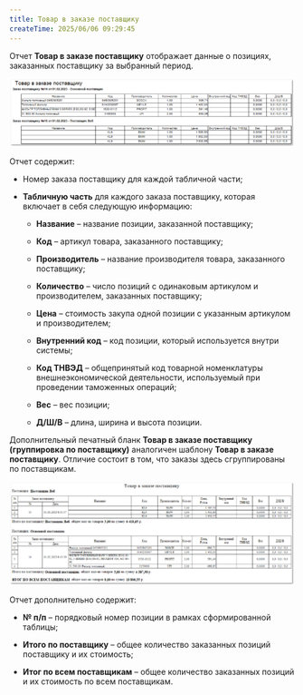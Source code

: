 ```yaml
---
title: Товар в заказе поставщику
createTime: 2025/06/06 09:29:45
---
```

Отчет **Товар в заказе поставщику** отображает данные о позициях, заказанных поставщику за выбранный период.

![](../../../../assets/work/three/137.png)

Отчет содержит:

- Номер заказа поставщику для каждой табличной части;

- **Табличную часть**  для каждого заказа поставщику, которая включает в себя следующую информацию:

    - **Название** – название позиции, заказанной поставщику;

    - **Код** – артикул товара, заказанного поставщику;

    - **Производитель** – название производителя товара, заказанного поставщику;

    - **Количество** – число позиций с одинаковым артикулом и производителем, заказанных поставщику;

    - **Цена** – стоимость закупа одной позиции с указанным артикулом и производителем;

    - **Внутренний код** – код позиции, который используется внутри системы;

    - **Код ТНВЭД** – общепринятый код товарной номенклатуры внешнеэкономической деятельности, используемый при проведении таможенных операций;

    - **Вес** – вес позиции;

    - **Д/Ш/В** – длина, ширина и высота позиции.

Дополнительный печатный бланк **Товар в заказе поставщику (группировка по поставщику)** аналогичен шаблону **Товар в заказе поставщику**. Отличие состоит в том, что заказы здесь сгруппированы по поставщикам. 

![](../../../../assets/work/three/138.png)

Отчет дополнительно содержит:

- **№ п/п** – порядковый номер позиции в рамках сформированной таблицы;

- **Итого по поставщику** – общее количество заказанных позиций поставщику и их стоимость;

- **Итог по всем поставщикам** – общее количество заказанных позиций и их стоимость по всем поставщикам.